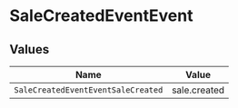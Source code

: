 # SaleCreatedEventEvent


## Values

| Name                               | Value                              |
| ---------------------------------- | ---------------------------------- |
| `SaleCreatedEventEventSaleCreated` | sale.created                       |